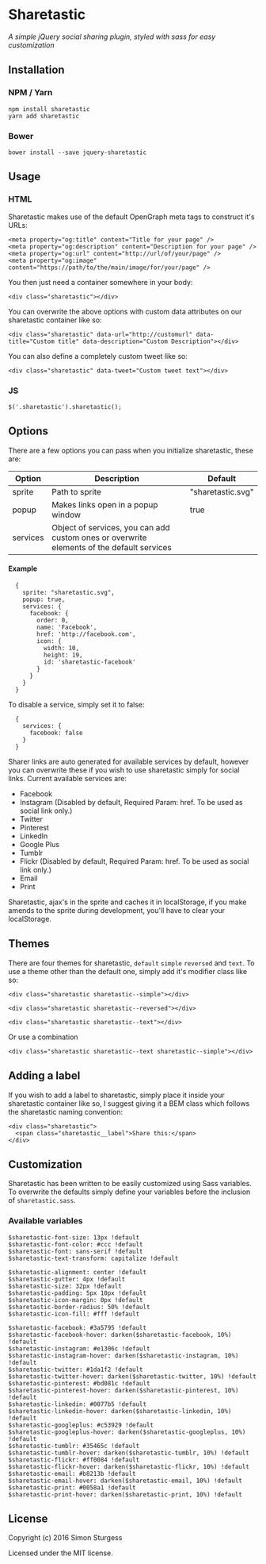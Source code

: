 # Sharetastic

_A simple jQuery social sharing plugin, styled with sass for easy customization_


## Installation

### NPM / Yarn
```
npm install sharetastic
yarn add sharetastic
```

### Bower
```
bower install --save jquery-sharetastic
```

## Usage

### HTML
Sharetastic makes use of the default OpenGraph meta tags to construct it's URLs:
```
<meta property="og:title" content="Title for your page" />
<meta property="og:description" content="Description for your page" />
<meta property="og:url" content="http://url/of/your/page" />
<meta property="og:image" content="https://path/to/the/main/image/for/your/page" />
```
You then just need a container somewhere in your body:
```
<div class="sharetastic"></div>
```
You can overwrite the above options with custom data attributes on our sharetastic container like so:
```
<div class="sharetastic" data-url="http://customurl" data-title="Custom title" data-description="Custom Description"></div>
```
You can also define a completely custom tweet like so:
```
<div class="sharetastic" data-tweet="Custom tweet text"></div>
```

### JS
```
$('.sharetastic').sharetastic();
```

## Options
There are a few options you can pass when you initialize sharetastic, these are:

| Option             | Description                                                                               | Default           |
|--------------------|-------------------------------------------------------------------------------------------|-------------------|
| sprite             | Path to sprite                                                                            | "sharetastic.svg" |
| popup              | Makes links open in a popup window                                                        | true              |
| services           | Object of services, you can add custom ones or overwrite elements of the default services |                   |

#### Example
```
  {
    sprite: "sharetastic.svg",
    popup: true,
    services: {
      facebook: {
        order: 0,
        name: 'Facebook',
        href: 'http://facebook.com',
        icon: {
          width: 10,
          height: 19,
          id: 'sharetastic-facebook'
        }
      }
    }
  }
```
To disable a service, simply set it to false:
```
  {
    services: {
      facebook: false
    }
  }
```
Sharer links are auto generated for available services by default, however you can overwrite these if you wish to use sharetastic simply for social links. Current available services are:
- Facebook
- Instagram (Disabled by default, Required Param: href. To be used as social link only.)
- Twitter
- Pinterest
- LinkedIn
- Google Plus
- Tumblr
- Flickr (Disabled by default, Required Param: href. To be used as social link only.)
- Email
- Print

Sharetastic, ajax's in the sprite and caches it in localStorage, if you make amends to the sprite during development, you'll have to clear your localStorage.

## Themes
There are four themes for sharetastic, `default` `simple` `reversed` and `text`. To use a theme other than the default one, simply add it's modifier class like so:
```
<div class="sharetastic sharetastic--simple"></div>
```
```
<div class="sharetastic sharetastic--reversed"></div>
```
```
<div class="sharetastic sharetastic--text"></div>
```
Or use a combination
```
<div class="sharetastic sharetastic--text sharetastic--simple"></div>
```

## Adding a label
If you wish to add a label to sharetastic, simply place it inside your sharetastic container like so, I suggest giving it a BEM class which follows the sharetastic naming convention:
```
<div class="sharetastic">
  <span class="sharetastic__label">Share this:</span>
</div>
```

## Customization
Sharetastic has been written to be easily customized using Sass variables. To overwrite the defaults simply define your variables before the inclusion of `sharetastic.sass`.

### Available variables
```
$sharetastic-font-size: 13px !default
$sharetastic-font-color: #ccc !default
$sharetastic-font: sans-serif !default
$sharetastic-text-transform: capitalize !default

$sharetastic-alignment: center !default
$sharetastic-gutter: 4px !default
$sharetastic-size: 32px !default
$sharetastic-padding: 5px 10px !default
$sharetastic-icon-margin: 0px !default
$sharetastic-border-radius: 50% !default
$sharetastic-icon-fill: #fff !default

$sharetastic-facebook: #3a5795 !default
$sharetastic-facebook-hover: darken($sharetastic-facebook, 10%) !default
$sharetastic-instagram: #e1306c !default
$sharetastic-instagram-hover: darken($sharetastic-instagram, 10%) !default
$sharetastic-twitter: #1da1f2 !default
$sharetastic-twitter-hover: darken($sharetastic-twitter, 10%) !default
$sharetastic-pinterest: #bd081c !default
$sharetastic-pinterest-hover: darken($sharetastic-pinterest, 10%) !default
$sharetastic-linkedin: #0077b5 !default
$sharetastic-linkedin-hover: darken($sharetastic-linkedin, 10%) !default
$sharetastic-googleplus: #c53929 !default
$sharetastic-googleplus-hover: darken($sharetastic-googleplus, 10%) !default
$sharetastic-tumblr: #35465c !default
$sharetastic-tumblr-hover: darken($sharetastic-tumblr, 10%) !default
$sharetastic-flickr: #ff0084 !default
$sharetastic-flickr-hover: darken($sharetastic-flickr, 10%) !default
$sharetastic-email: #b8213b !default
$sharetastic-email-hover: darken($sharetastic-email, 10%) !default
$sharetastic-print: #0058a1 !default
$sharetastic-print-hover: darken($sharetastic-print, 10%) !default
```

## License
Copyright (c) 2016 Simon Sturgess

Licensed under the MIT license.
